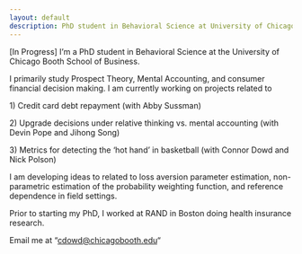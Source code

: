```yaml
---
layout: default
description: PhD student in Behavioral Science at University of Chicago's Booth School of Business
---
```

[In Progress]
I’m a PhD student in Behavioral Science at the University of Chicago Booth School of Business.

I primarily study Prospect Theory, Mental Accounting, and consumer financial decision making. I am currently working on projects related to
  <p> 1) Credit card debt repayment (with Abby Sussman)
  
 <p> 2) Upgrade decisions under relative thinking vs. mental accounting (with Devin Pope and Jihong Song)
  
  <p>3) Metrics for detecting the ‘hot hand’ in basketball (with Connor Dowd and Nick Polson)
  
  
<p>I am developing ideas to related to loss aversion parameter estimation, non-parametric estimation of the probability weighting function, and reference dependence in field settings. 


<p> Prior to starting my PhD, I worked at RAND in Boston doing health insurance research. 


Email me at “[cdowd@chicagobooth.edu](mailto:cdowd@chicagobooth.edu)“
